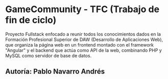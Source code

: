 # GameCommunity - TFC (Trabajo de fin de ciclo)

Proyecto Fullstack enfocado a reunir todos los conocimientos dados en la Formación Profesional Superior de DAW (Desarrollo de Aplicaciones Web), que organiza la página web en un frontend montado con el framework "Angular" y el backend que actúa como API de la web, combinando PHP y MySQL como servidor de base de datos.

## Autoría: Pablo Navarro Andrés